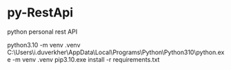 # py-RestApi
python personal rest API

python3.10 -m venv .venv
C:\Users\i.duverkher\AppData\Local\Programs\Python\Python310\python.exe -m venv .venv
pip3.10.exe install -r requirements.txt
